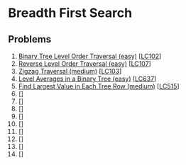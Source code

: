 # Breadth First Search

## Problems

1. [Binary Tree Level Order Traversal (easy)]()
[[LC102](https://leetcode.com/problems/binary-tree-level-order-traversal/)]
1. [Reverse Level Order Traversal (easy)]()
[[LC107](https://leetcode.com/problems/binary-tree-level-order-traversal-ii/)]
1. [Zigzag Traversal (medium)]()
[[LC103](https://leetcode.com/problems/binary-tree-zigzag-level-order-traversal/)]
1. [Level Averages in a Binary Tree (easy)]()
[[LC637](https://leetcode.com/problems/average-of-levels-in-binary-tree/)]
1. [Find Largest Value in Each Tree Row (medium)]()
[[LC515](https://leetcode.com/problems/find-largest-value-in-each-tree-row/)]
1. []()
[[]()]
1. []()
[[]()]
1. []()
[[]()]
1. []()
[[]()]
1. []()
[[]()]
1. []()
[[]()]
1. []()
[[]()]
1. []()
[[]()]
1. []()
[[]()]
